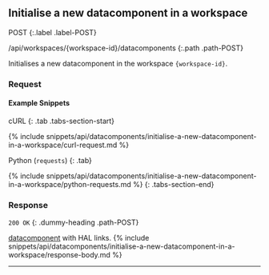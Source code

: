 ## Initialise a new datacomponent in a workspace

POST
{:.label .label-POST}

/api/workspaces/{workspace-id}/datacomponents
{:.path .path-POST}

Initialises a new datacomponent in the workspace `{workspace-id}`.

### Request
#### Example Snippets
cURL
{: .tab .tabs-section-start}

{% include snippets/api/datacomponents/initialise-a-new-datacomponent-in-a-workspace/curl-request.md %}

Python (`requests`)
{: .tab}

{% include snippets/api/datacomponents/initialise-a-new-datacomponent-in-a-workspace/python-requests.md %}
{: .tabs-section-end}

### Response
`200 OK`
{: .dummy-heading .path-POST}

[datacomponent](#datacomponent) with HAL links.
{% include snippets/api/datacomponents/initialise-a-new-datacomponent-in-a-workspace/response-body.md %}

---
